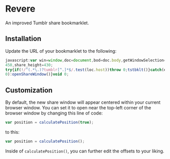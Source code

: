 # Revere

An improved Tumblr share bookmarklet.

## Installation

Update the URL of your bookmarklet to the following:

```javascript
javascript:var win=window,doc=document,bod=doc.body,getWindowSelection=win.getSelection,getDocumentSelection=doc.getSelection,document_selection=doc.selection,selection=getWindowSelection?getWindowSelection():getDocumentSelection?getDocumentSelection():document_selection?document_selection.createRange().text:0,share_url="http://www.tumblr.com/share",loc=doc.location,encode=encodeURIComponent,share_params="?v=3&u="+encode(loc.href)+"&t="+encode(doc.title)+"&s="+encode(selection),url=share_url+share_params,share_width=
450,share_height=430;
try{if(!/^(.*\.)?tumblr[^.]*$/.test(loc.host))throw 0;tstbklt()}catch(err){var calculatePosition=function(b){var a={x:0,y:0};a.x=win.screenLeft;a.y=win.screenTop;b?(a.x+=bod.clientWidth/2-share_width/2,a.y+=bod.clientHeight/2-share_height/2):(a.x+=10,a.y+=110);return a},openShareWindow=function(){var b=calculatePosition(!0);win.open(url,"t","toolbar=0,resizable=0,status=1,width="+share_width+",height="+share_height+",left="+b.x+",top="+b.y)||(loc.href=url)};/Firefox/.test(navigator.userAgent)?setTimeout(openShareWindow,
0):openShareWindow()}void 0;
```

## Customization

By default, the new share window will appear centered within your current browser window. 
You can set it to open near the top-left corner of the browser window by changing this line of code:

```javascript
var position = calculatePosition(true);
```

to this:

```javascript
var position = calculatePosition();
```

Inside of `calculatePosition()`, you can further edit the offsets to your liking.
